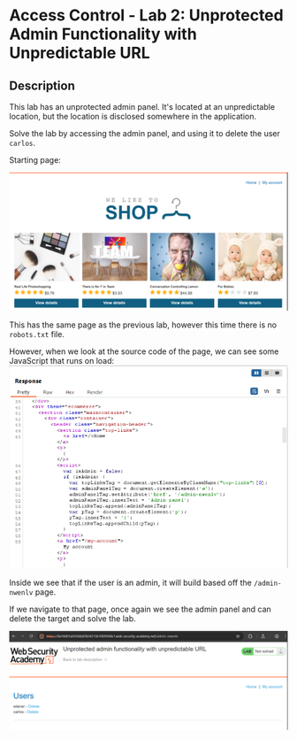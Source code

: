 # Access Control - Lab 2: Unprotected Admin Functionality with Unpredictable URL

## Description

This lab has an unprotected admin panel. It's located at an unpredictable location, but the location is disclosed somewhere in the application.

Solve the lab by accessing the admin panel, and using it to delete the user `carlos`.

Starting page:

![](home_page.png)

This has the same page as the previous lab, however this time there is no `robots.txt` file.

However, when we look at the source code of the page, we can see some JavaScript that runs on load:
![](javascript.png)

Inside we see that if the user is an admin, it will build based off the `/admin-nwenlv` page. 

If we navigate to that page, once again we see the admin panel and can delete the target and solve the lab.

![](admin.png)